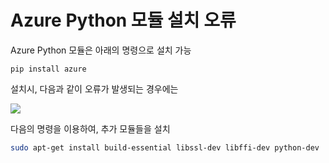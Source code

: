 # Azure Python 모듈 설치 오류

Azure Python 모듈은 아래의 명령으로 설치 가능

```{r, engine='bash', count_lines}
pip install azure
```

설치시, 다음과 같이 오류가 발생되는 경우에는

![](https://jyseongfileshare.blob.core.windows.net/images/python-azure-install-error.png)

다음의 명령을 이용하여, 추가 모듈들을 설치

```bash
sudo apt-get install build-essential libssl-dev libffi-dev python-dev
```